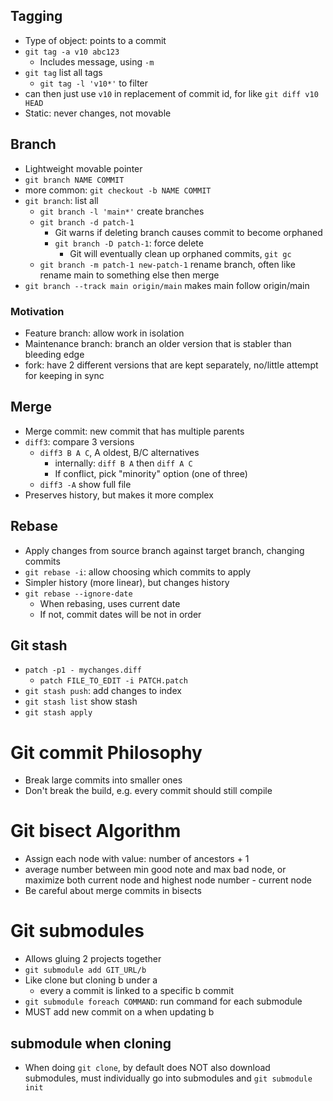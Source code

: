 ## Tagging
- Type of object: points to a commit
- `git tag -a v10 abc123`
	- Includes message, using `-m`
- `git tag` list all tags
	- `git tag -l 'v10*'` to filter
- can then just use `v10` in replacement of commit id, for like `git diff v10 HEAD`
- Static: never changes, not movable
## Branch
- Lightweight movable pointer
- `git branch NAME COMMIT`
- more common: `git checkout -b NAME COMMIT`
- `git branch`: list all
	- `git branch -l 'main*'` create branches
	- `git branch -d patch-1`
		- Git warns if deleting branch causes commit to become orphaned
		- `git branch -D patch-1`: force delete
			- Git will eventually clean up orphaned commits, `git gc`
	- `git branch -m patch-1 new-patch-1` rename branch, often like rename main to something else then merge
- `git branch --track main origin/main` makes main follow origin/main
### Motivation
- Feature branch: allow work in isolation
- Maintenance branch: branch an older version that is stabler than bleeding edge
- fork: have 2 different versions that are kept separately, no/little attempt for keeping in sync
## Merge
- Merge commit: new commit that has multiple parents
- `diff3`: compare 3 versions
	- `diff3 B A C`, A oldest, B/C alternatives
		- internally: `diff B A` then `diff A C`
		- If conflict, pick "minority" option (one of three)
	- `diff3 -A` show full file
- Preserves history, but makes it more complex
## Rebase
- Apply changes from source branch against target branch, changing commits
- `git rebase -i`: allow choosing which commits to apply
- Simpler history (more linear), but changes history
- `git rebase --ignore-date`
	- When rebasing, uses current date
	- If not, commit dates will be not in order 
## Git stash
- `patch -p1 - mychanges.diff`
	- `patch FILE_TO_EDIT -i PATCH.patch`
- `git stash push`: add changes to index
- `git stash list` show stash
- `git stash apply`
# Git commit Philosophy
- Break large commits into smaller ones
- Don't break the build, e.g. every commit should still compile
# Git bisect Algorithm
- Assign each node with value: number of ancestors + 1
- average number between min good note and max bad node, or maximize both current node and highest node number - current node 
- Be careful about merge commits in bisects
# Git submodules
- Allows gluing 2 projects together
- `git submodule add GIT_URL/b`
- Like clone but cloning b under a
	- every a commit is linked to a specific b commit
- `git submodule foreach COMMAND`: run command for each submodule
- MUST add new commit on a when updating b
## submodule when cloning
- When doing `git clone`, by default does NOT also download submodules, must individually go into submodules and `git submodule init`